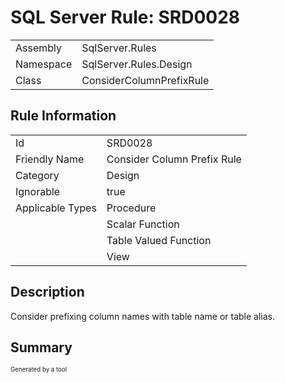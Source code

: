 ﻿# SQL Server Rule: SRD0028
  
|    |    |
|----|----|
| Assembly | SqlServer.Rules |
| Namespace | SqlServer.Rules.Design |
| Class | ConsiderColumnPrefixRule |
  
## Rule Information
  
|    |    |
|----|----|
| Id | SRD0028 |
| Friendly Name | Consider Column Prefix Rule |
| Category | Design |
| Ignorable | true |
| Applicable Types | Procedure  |
|   | Scalar Function |
|   | Table Valued Function |
|   | View |
  
## Description
  
Consider prefixing column names with table name or table alias.
  
## Summary
  
            
  
<sub><sup>Generated by a tool</sup></sub>
